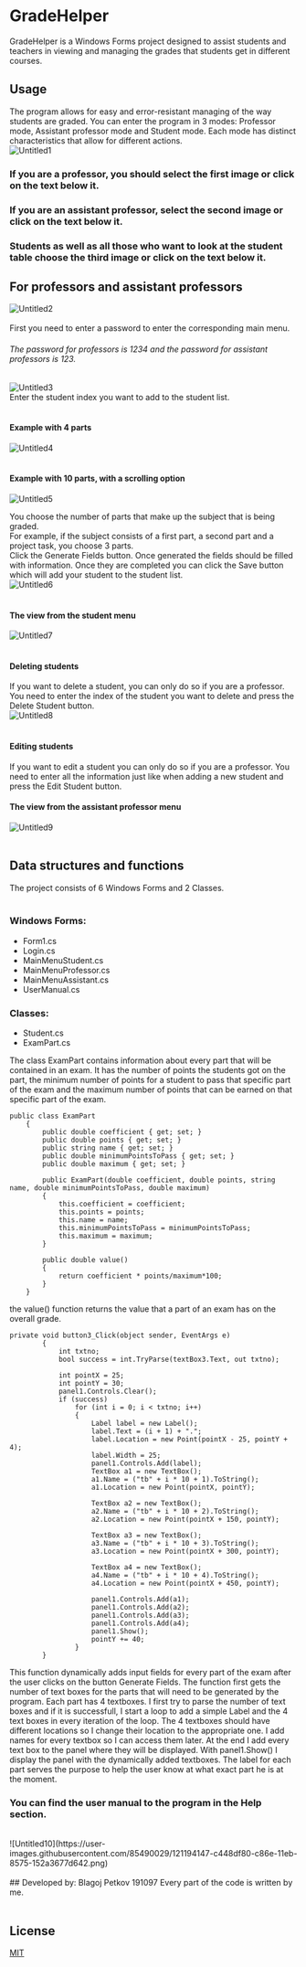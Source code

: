# GradeHelper

GradeHelper is a Windows Forms project designed to assist students and teachers in viewing and managing the grades that students get in different courses.


## Usage

The program allows for easy and error-resistant managing of the way students are graded. You can enter the program in 3 modes: Professor mode, Assistant professor mode and Student mode. Each mode has distinct characteristics that allow for different actions.
<br/>
![Untitled1](https://user-images.githubusercontent.com/85490029/121184337-49c79200-c865-11eb-9c2a-093480c9a2aa.png)
### If you are a professor, you should select the first image or click on the text below it.
### If you are an assistant professor, select the second image or click on the text below it.
### Students as well as all those who want to look at the student table choose the third image or click on the text below it.

## For professors and assistant professors
![Untitled2](https://user-images.githubusercontent.com/85490029/121184342-4af8bf00-c865-11eb-8bb3-9d01c6bcad90.png)
<br/>
<br/>
First you need to enter a password to enter the corresponding main menu. 
###### The password for professors is 1234 and the password for assistant professors is 123.
![Untitled3](https://user-images.githubusercontent.com/85490029/121184344-4b915580-c865-11eb-903d-030e49e2dc78.png)
<br/>
Enter the student index you want to add to the student list.
<br/>
<br/>
#### Example with 4 parts
![Untitled4](https://user-images.githubusercontent.com/85490029/121184346-4b915580-c865-11eb-98d0-86544ba04e48.png)
<br/>
<br/>
#### Example with 10 parts, with a scrolling option
![Untitled5](https://user-images.githubusercontent.com/85490029/121184349-4c29ec00-c865-11eb-8bd5-a4d8a0c29f0b.png)

You choose the number of parts that make up the subject that is being graded.<br/>
For example, if the subject consists of a first part, a second part and a project task, you choose 3 parts.<br/>
Click the Generate Fields button. Once generated the fields should be filled with information.
Once they are completed you can click the Save button which will add your student to the student list.
<br/>
![Untitled6](https://user-images.githubusercontent.com/85490029/121184350-4cc28280-c865-11eb-8318-4040ba997293.png)
<br/>
<br/>
#### The view from the student menu
![Untitled7](https://user-images.githubusercontent.com/85490029/121184352-4cc28280-c865-11eb-8f5d-2a11facfad9b.png)
<br/>
<br/>
#### Deleting students
If you want to delete a student, you can only do so if you are a professor.
You need to enter the index of the student you want to delete and press the Delete Student button.
<br/>
![Untitled8](https://user-images.githubusercontent.com/85490029/121184354-4d5b1900-c865-11eb-93be-8f89e00e6e7c.png)
<br/>
<br/>
#### Editing students
If you want to edit a student you can only do so if you are a professor.
You need to enter all the information just like when adding a new student and press the Edit Student button.
<br/>
#### The view from the assistant professor menu
![Untitled9](https://user-images.githubusercontent.com/85490029/121184357-4d5b1900-c865-11eb-8a10-c350c06a4868.png)
<br/>
<br/>
## Data structures and functions

The project consists of 6 Windows Forms and 2 Classes. <br/><br/>
### Windows Forms:
* Form1.cs
* Login.cs
* MainMenuStudent.cs
* MainMenuProfessor.cs
* MainMenuAssistant.cs
* UserManual.cs
### Classes:
* Student.cs
* ExamPart.cs

The class ExamPart contains information about every part that will be contained in an exam.
It has the number of points the students got on the part, the minimum number of points for a student to pass
that specific part of the exam and the maximum number of points that can be earned on that specific part of the exam.

```
public class ExamPart
    {
        public double coefficient { get; set; }
        public double points { get; set; }
        public string name { get; set; }
        public double minimumPointsToPass { get; set; }
        public double maximum { get; set; }

        public ExamPart(double coefficient, double points, string name, double minimumPointsToPass, double maximum)
        {
            this.coefficient = coefficient;
            this.points = points;
            this.name = name;
            this.minimumPointsToPass = minimumPointsToPass;
            this.maximum = maximum;
        }

        public double value()
        {
            return coefficient * points/maximum*100;
        }
    }
```

the value() function returns the value that a part of an exam has on the overall grade.


```
private void button3_Click(object sender, EventArgs e)
        {
            int txtno;
            bool success = int.TryParse(textBox3.Text, out txtno);

            int pointX = 25;
            int pointY = 30;
            panel1.Controls.Clear();
            if (success)
                for (int i = 0; i < txtno; i++)
                {
                    Label label = new Label();
                    label.Text = (i + 1) + ".";
                    label.Location = new Point(pointX - 25, pointY + 4);
                    label.Width = 25;
                    panel1.Controls.Add(label);
                    TextBox a1 = new TextBox();
                    a1.Name = ("tb" + i * 10 + 1).ToString();
                    a1.Location = new Point(pointX, pointY);

                    TextBox a2 = new TextBox();
                    a2.Name = ("tb" + i * 10 + 2).ToString();
                    a2.Location = new Point(pointX + 150, pointY);

                    TextBox a3 = new TextBox();
                    a3.Name = ("tb" + i * 10 + 3).ToString();
                    a3.Location = new Point(pointX + 300, pointY);

                    TextBox a4 = new TextBox();
                    a4.Name = ("tb" + i * 10 + 4).ToString();
                    a4.Location = new Point(pointX + 450, pointY);

                    panel1.Controls.Add(a1);
                    panel1.Controls.Add(a2);
                    panel1.Controls.Add(a3);
                    panel1.Controls.Add(a4);
                    panel1.Show();
                    pointY += 40;
                }
        }
```
This function dynamically adds input fields for every part of the exam after the user clicks on the button Generate Fields.
The function first gets the number of text boxes for the parts that will need to be generated by the program. Each part has 4 textboxes.
I first try to parse the number of text boxes and if it is successfull, I start a loop to add a simple Label and the 4 text boxes in every iteration of the loop.
The 4 textboxes should have different locations so I change their location to the appropriate one.
I add names for every textbox so I can access them later.
At the end I add every text box to the panel where they will be displayed.
With panel1.Show() I display the panel with the dynamically added textboxes. The label for each part
serves the purpose to help the user know at what exact part he is at the moment.

### You can find the user manual to the program in the Help section.
<br/>
![Untitled10](https://user-images.githubusercontent.com/85490029/121194147-c448df80-c86e-11eb-8575-152a3677d642.png)
<br/><br/>
## Developed by: Blagoj Petkov 191097
Every part of the code is written by me.
<br/><br/>

## License
[MIT](https://choosealicense.com/licenses/mit/)
